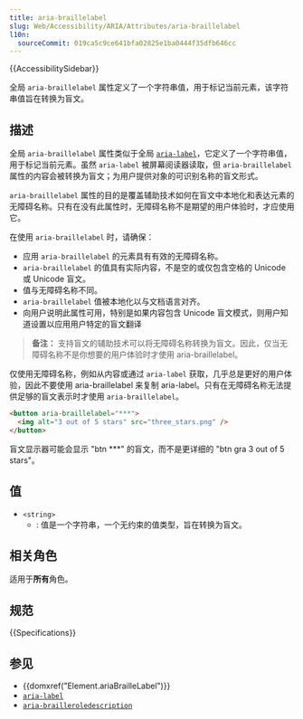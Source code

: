 ```yaml
---
title: aria-braillelabel
slug: Web/Accessibility/ARIA/Attributes/aria-braillelabel
l10n:
  sourceCommit: 019ca5c9ce641bfa02825e1ba0444f35dfb646cc
---
```


{{AccessibilitySidebar}}

全局 `aria-braillelabel` 属性定义了一个字符串值，用于标记当前元素，该字符串值旨在转换为盲文。

## 描述

全局 `aria-braillelabel` 属性类似于全局 [`aria-label`](/zh-CN/docs/Web/Accessibility/ARIA/Attributes/aria-label)，它定义了一个字符串值，用于标记当前元素。虽然 `aria-label` 被屏幕阅读器读取，但 `aria-braillelabel` 属性的内容会被转换为盲文；为用户提供对象的可识别名称的盲文形式。

`aria-braillelabel` 属性的目的是覆盖辅助技术如何在盲文中本地化和表达元素的无障碍名称。只有在没有此属性时，无障碍名称不是期望的用户体验时，才应使用它。

在使用 `aria-braillelabel` 时，请确保：

- 应用 `aria-braillelabel` 的元素具有有效的无障碍名称。
- `aria-braillelabel` 的值具有实际内容，不是空的或仅包含空格的 Unicode 或 Unicode 盲文。
- 值与无障碍名称不同。
- `aria-braillelabel` 值被本地化以与文档语言对齐。
- 向用户说明此属性可用，特别是如果内容包含 Unicode 盲文模式，则用户知道设置以应用用户特定的盲文翻译

> **备注：** 支持盲文的辅助技术可以将无障碍名称转换为盲文。因此，仅当无障碍名称不是你想要的用户体验时才使用 aria-braillelabel。

仅使用无障碍名称，例如从内容或通过 `aria-label` 获取，几乎总是更好的用户体验，因此不要使用 aria-braillelabel 来复制 aria-label。只有在无障碍名称无法提供足够的盲文表示时才使用 `aria-braillelabel`。

```html
<button aria-braillelabel="***">
  <img alt="3 out of 5 stars" src="three_stars.png" />
</button>
```

盲文显示器可能会显示 "btn \*\*\*" 的盲文，而不是更详细的 "btn gra 3 out of 5 stars"。

## 值

- `<string>`
  - : 值是一个字符串，一个无约束的值类型，旨在转换为盲文。

## 相关角色

适用于**所有**角色。

## 规范

{{Specifications}}

## 参见

- {{domxref("Element.ariaBrailleLabel")}}
- [`aria-label`](/zh-CN/docs/Web/Accessibility/ARIA/Attributes/aria-label)
- [`aria-brailleroledescription`](/zh-CN/docs/Web/Accessibility/ARIA/Attributes/aria-brailleroledescription)
